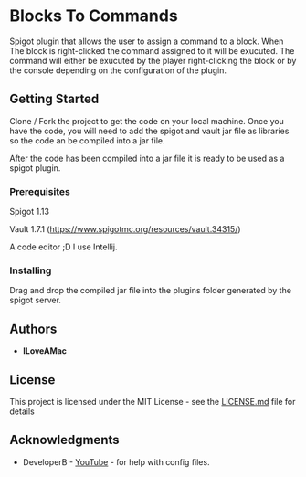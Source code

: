 # Blocks To Commands

Spigot plugin that allows the user to assign a command to a block. When The block is right-clicked the command assigned to it will be exucuted.
The command will either be exucuted by the player right-clicking the block or by the console depending on the configuration of the plugin.

## Getting Started

Clone / Fork the project to get the code on your local machine.
Once you have the code, you will need to add the spigot and vault jar file as libraries so the code an be compiled into a jar file.

After the code has been compiled into a jar file it is ready to be used as a spigot plugin. 

### Prerequisites

Spigot 1.13

Vault 1.7.1 (https://www.spigotmc.org/resources/vault.34315/)

A code editor ;D I use Intellij.

### Installing

Drag and drop the compiled jar file into the plugins folder generated by the spigot server.

## Authors

* **ILoveAMac**

## License

This project is licensed under the MIT License - see the [LICENSE.md](LICENSE.md) file for details

## Acknowledgments

* DeveloperB - [YouTube](https://www.youtube.com/channel/UCzaFFTDYCIHUMG1I9SKhJ3w) - for help with config files.

